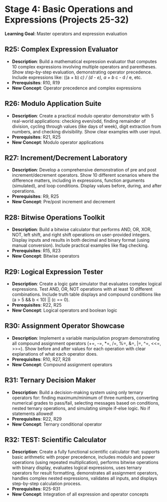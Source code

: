 # Stage 4: Basic Operations and Expressions (Projects 25-32)

**Learning Goal**: Master operators and expression evaluation

## R25: **Complex Expression Evaluator**

- **Description**: Build a mathematical expression evaluator that computes 10 complex expressions involving multiple operators and parentheses. Show step-by-step evaluation, demonstrating operator precedence. Include expressions like: ((a + b) *c) / (d - e), a + b* c - d / e, etc.
- **Prerequisites**: R10, R19
- **New Concept**: Operator precedence and complex expressions

## R26: **Modulo Application Suite**

- **Description**: Create a practical modulo operator demonstrator with 5 real-world applications: checking even/odd, finding remainder of division, cycling through values (like days of week), digit extraction from numbers, and checking divisibility. Show clear examples with user input.
- **Prerequisites**: R21, R25
- **New Concept**: Modulo operator applications

## R27: **Increment/Decrement Laboratory**

- **Description**: Develop a comprehensive demonstration of pre and post increment/decrement operators. Show 10 different scenarios where the difference matters, including in expressions, function arguments (simulated), and loop conditions. Display values before, during, and after operations.
- **Prerequisites**: R9, R25
- **New Concept**: Pre/post increment and decrement

## R28: **Bitwise Operations Toolkit**

- **Description**: Build a bitwise calculator that performs AND, OR, XOR, NOT, left shift, and right shift operations on user-provided integers. Display inputs and results in both decimal and binary format (using manual conversion). Include practical examples like flag checking.
- **Prerequisites**: R15, R23
- **New Concept**: Bitwise operators

## R29: **Logical Expression Tester**

- **Description**: Create a logic gate simulator that evaluates complex logical expressions. Test AND, OR, NOT operations with at least 10 different combinations. Include truth table displays and compound conditions like (a > 5 && b < 10) || (c == 0).
- **Prerequisites**: R22, R25
- **New Concept**: Logical operators and boolean logic

## R30: **Assignment Operator Showcase**

- **Description**: Implement a variable manipulation program demonstrating all compound assignment operators (+=, -=, *=, /=, %=, &=, |=, ^=, <<=, >>=). Show before and after values for each operation with clear explanations of what each operator does.
- **Prerequisites**: R10, R27, R28
- **New Concept**: Compound assignment operators

## R31: **Ternary Decision Maker**

- **Description**: Build a decision-making system using only ternary operators for: finding maximum/minimum of three numbers, converting numerical grades to pass/fail, selecting messages based on conditions, nested ternary operations, and simulating simple if-else logic. No if statements allowed!
- **Prerequisites**: R22, R29
- **New Concept**: Ternary conditional operator

## R32: **TEST: Scientific Calculator**

- **Description**: Create a fully functional scientific calculator that: supports basic arithmetic with proper precedence, includes modulo and power operations (using repeated multiplication), performs bitwise operations with binary display, evaluates logical expressions, uses ternary operators for result formatting, demonstrates all assignment operators, handles complex nested expressions, validates all inputs, and displays step-by-step calculation process.
- **Prerequisites**: R25-R31
- **New Concept**: Integration of all expression and operator concepts

